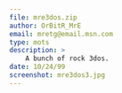 ```yaml
---
file: mre3dos.zip
author: OrBitR_MrE
email: mretg@email.msn.com
type: mots
description: >
    A bunch of rock 3dos.
date: 10/24/99
screenshot: mre3dos3.jpg
---
```


